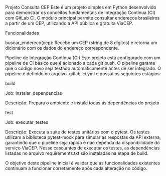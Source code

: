Projeto Consulta CEP
Este é um projeto simples em Python desenvolvido para demonstrar os conceitos fundamentais de Integração Contínua (CI) com GitLab CI.
O módulo principal permite consultar endereços brasileiros a partir de um CEP, utilizando a API pública e gratuita ViaCEP.

Funcionalidades


buscar_endereco(cep):
Recebe um CEP (string de 8 dígitos) e retorna um dicionário com os dados do endereço correspondente.


Pipeline de Integração Contínua (CI)
Este projeto está configurado com um pipeline de CI básico que é acionado a cada git push. O pipeline garante que o código novo seja testado automaticamente antes de ser integrado.
O pipeline é definido no arquivo .gitlab-ci.yml e possui os seguintes estágios:

build


Job: instalar_dependencias


Descrição:
Prepara o ambiente e instala todas as dependências do projeto


test


Job: executar_testes


Descrição:
Executa a suíte de testes unitários com o pytest. Os testes utilizam a biblioteca pytest-mock para simular as respostas da API externa, garantindo que o pipeline seja rápido e não dependa da disponibilidade do serviço ViaCEP. Nesse caso,antes de executar os testes, as dependências listadas no arquivo requirements.txt são instaladas na etapa de build.


O objetivo deste pipeline inicial é validar que as funcionalidades existentes continuam a funcionar corretamente após cada alteração no código.